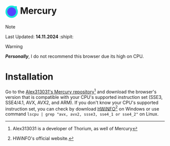 # <img src="https://raw.githubusercontent.com/techplayz32/awesomeFox/refs/heads/main/images/Mercury_256.png" height=40 width=40 align=top> Mercury  
> [!NOTE]
> Last Updated: **14.11.2024** :shipit:

> [!WARNING]
> ***Personally***, I do not recommend this browser due its high on CPU.

# Installation
Go to the [Alex313031's Mercury repository](https://github.com/Alex313031/Mercury)[^1] and download the browser's version that is compatible with your CPU's supported instruction set (SSE3, SSE4/4.1, AVX, AVX2, and ARM). If you don't know your CPU's supported instruction set, you can check by download [HWiNFO](https://sourceforge.net/projects/hwinfo/files/Windows_Portable/hwi_814.zip/download)[^2] on Windows or use command `lscpu | grep "avx, avx2, ssse3, sse4_1 or sse4_2"` on Linux.

[^1]: Alex313031 is a developer of Thorium, as well of Mercury
[^2]: HWiNFO's official website.
